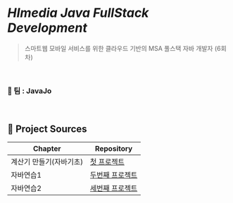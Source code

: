 # _HImedia Java FullStack Development_
>스마트웹 모바일 서비스를 위한 클라우드 기반의 MSA 풀스택 자바 개발자 (6회차)

&nbsp; 

### 🎉 팀 : JavaJo 

&nbsp; 

## 🔎 Project Sources

| Chapter | Repository |
| ------ | ------ |
| 계산기 만들기(자바기초) | [첫 프로젝트](https://github.com/javaJo-organization/solveNumber.git) |
| 자바연습1 | [두번째 프로젝트](https://github.com/javaJoorganization/chap09_Polymorphism_Homework_javaJo.git) |
| 자바연습2 | [세번째 프로젝트](https://github.com/javaJo-organization/chap12-collection-practice-source-master.git) |
 
